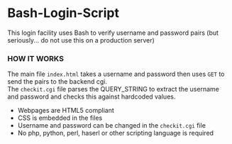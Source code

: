 # Bash-Login-Script

This login facility uses Bash to verify username and password pairs (but seriously... do not use this on a production server)<br>

### HOW IT WORKS
The main file `index.html` takes a username and password then uses `GET` to send the pairs to the backend cgi.<br>
The `checkit.cgi` file parses the QUERY_STRING to extract the username and password and checks this against hardcoded values. <br>

- Webpages are HTML5 compliant
- CSS is embedded in the files
- Username and password can be changed in the `checkit.cgi` file
- No php, python, perl, haserl or other scripting language is required 
